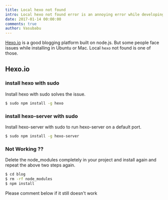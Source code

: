 ```yaml
---
title: Local hexo not found
intro: Local hexo not found error is an annoying error while developing blogs using Hexo.io
date: 2017-01-14 00:00:00
comments: true
author: Vasubabu
---
```


[Hexo.io](www.hexo.io) is a good blogging platform built on node.js. But some people face issues while installing in Ubuntu or Mac. Local `hexo` not found is one of those.

## Hexo.io

### install hexo with sudo

Install hexo with sudo solves the issue.

``` bash
$ sudo npm install -g hexo
```

### install hexo-server with sudo 

Install hexo-server with sudo to run hexo-server on a default port.

``` bash
$ sudo npm install -g hexo-server
```

### Not Working ??

Delete the node_modules completely in your project and install again and repeat the above two steps again.

``` bash
$ cd blog
$ rm -rf node_modules
$ npm install
```

Please comment below if it still doesn't work
